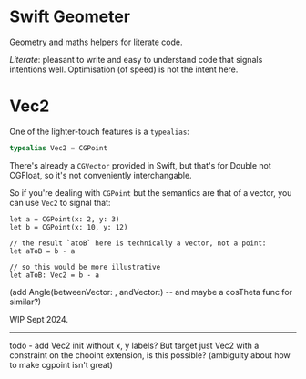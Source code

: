 # Swift Geometer

Geometry and maths helpers for literate code.

*Literate*: pleasant to write and easy to understand code that signals intentions
well. Optimisation (of speed) is not the intent here.

# Vec2

One of the lighter-touch features is a `typealias`:

```swift
typealias Vec2 = CGPoint
```

There's already a `CGVector` provided in Swift, but that's for Double not CGFloat, so it's not conveniently interchangable.

So if you're dealing with `CGPoint` but the semantics are that of a vector, you can use `Vec2` to signal that:

```
let a = CGPoint(x: 2, y: 3)
let b = CGPoint(x: 10, y: 12)

// the result `atoB` here is technically a vector, not a point:
let aToB = b - a

// so this would be more illustrative
let aToB: Vec2 = b - a
```

(add Angle(betweenVector: , andVector:) -- and maybe a cosTheta func for similar?)

WIP Sept 2024.

---

todo - add Vec2 init without x, y labels? But target just Vec2 with a constraint on the chooint extension, is this possible?
(ambiguity about how to make cgpoint isn't great)

